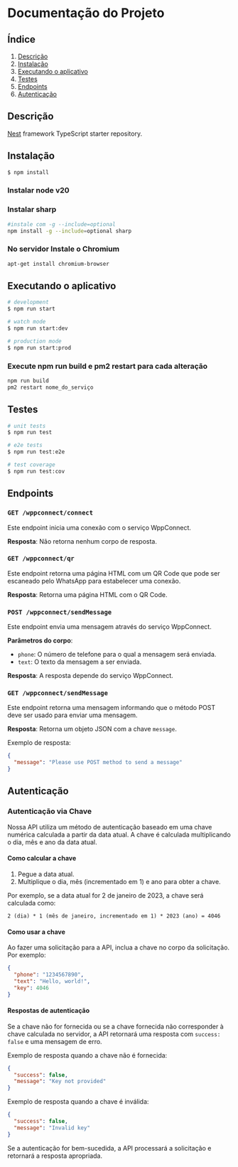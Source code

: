 # Documentação do Projeto

## Índice

1. [Descrição](#descrição)
2. [Instalação](#instalação)
3. [Executando o aplicativo](#executando-o-aplicativo)
4. [Testes](#testes)
5. [Endpoints](#endpoints)
6. [Autenticação](#autenticação)

## Descrição

[Nest](https://github.com/nestjs/nest) framework TypeScript starter repository.

## Instalação

```bash
$ npm install
```

### Instalar node v20

### Instalar sharp 

```bash
#instale com -g --include=optional
npm install -g --include=optional sharp
```

### No servidor Instale o Chromium 

```bash
apt-get install chromium-browser
```

## Executando o aplicativo

```bash
# development
$ npm run start

# watch mode
$ npm run start:dev

# production mode
$ npm run start:prod
```

### Execute npm run build e pm2 restart para cada alteração

```bash
npm run build
pm2 restart nome_do_serviço
```

## Testes

```bash
# unit tests
$ npm run test

# e2e tests
$ npm run test:e2e

# test coverage
$ npm run test:cov
```

## Endpoints

### `GET /wppconnect/connect`

Este endpoint inicia uma conexão com o serviço WppConnect.

**Resposta**: Não retorna nenhum corpo de resposta.

### `GET /wppconnect/qr`

Este endpoint retorna uma página HTML com um QR Code que pode ser escaneado pelo WhatsApp para estabelecer uma conexão.

**Resposta**: Retorna uma página HTML com o QR Code.

### `POST /wppconnect/sendMessage`

Este endpoint envia uma mensagem através do serviço WppConnect.

**Parâmetros do corpo**:

- `phone`: O número de telefone para o qual a mensagem será enviada.
- `text`: O texto da mensagem a ser enviada.

**Resposta**: A resposta depende do serviço WppConnect.

### `GET /wppconnect/sendMessage`

Este endpoint retorna uma mensagem informando que o método POST deve ser usado para enviar uma mensagem.

**Resposta**: Retorna um objeto JSON com a chave `message`.

Exemplo de resposta:
```json
{
  "message": "Please use POST method to send a message"
}
```

## Autenticação

### Autenticação via Chave

Nossa API utiliza um método de autenticação baseado em uma chave numérica calculada a partir da data atual. A chave é calculada multiplicando o dia, mês e ano da data atual.

#### Como calcular a chave

1. Pegue a data atual.
2. Multiplique o dia, mês (incrementado em 1) e ano para obter a chave.

Por exemplo, se a data atual for 2 de janeiro de 2023, a chave será calculada como:

```
2 (dia) * 1 (mês de janeiro, incrementado em 1) * 2023 (ano) = 4046
```

#### Como usar a chave

Ao fazer uma solicitação para a API, inclua a chave no corpo da solicitação. Por exemplo:

```json
{
  "phone": "1234567890",
  "text": "Hello, world!",
  "key": 4046
}
```

#### Respostas de autenticação

Se a chave não for fornecida ou se a chave fornecida não corresponder à chave calculada no servidor, a API retornará uma resposta com `success: false` e uma mensagem de erro.

Exemplo de resposta quando a chave não é fornecida:

```json
{
  "success": false,
  "message": "Key not provided"
}
```

Exemplo de resposta quando a chave é inválida:

```json
{
  "success": false,
  "message": "Invalid key"
}
```

Se a autenticação for bem-sucedida, a API processará a solicitação e retornará a resposta apropriada.